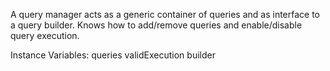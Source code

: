 A query manager acts as a generic container of queries and as interface to a query builder. Knows how to add/remove queries and enable/disable query execution.

Instance Variables:
	queries	<OrderedCollection>
	validExecution	<Boolean>
	builder	<MQBQueryBuilder>
